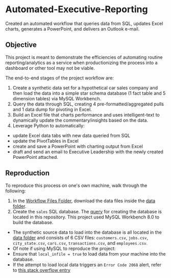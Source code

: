 # Automated-Executive-Reporting
Created an automated workflow that queries data from SQL, updates Excel charts, generates a PowerPoint, and delivers an Outlook e-mail.

## Objective

This project is meant to demonstrate the efficiencies of automating routine reporting/analytics as a service when productionizing the process into a dashboard or other tool may not be viable.

The end-to-end stages of the project workflow are:

1. Create a synthetic data set for a hypothetical car sales company and then load the data into a simple star schema database (1 fact table and 5 dimension tables) via MySQL Workbench.
2. Query the data through SQL, creating 4 pre-formatted/aggregated pulls and 1 data dump for pivoting in Excel.
3. Build an Excel file that charts performance and uses intelligent-text to dynamically update the commentary/insights based on the data.
4. Leverage Python to automatically:
- update Excel data tabs with new data queried from SQL
- update the PivotTables in Excel
- create and save a PowerPoint with charting output from Excel
- draft and send an email to Executive Leadership with the newly created PowerPoint attached.

## Reproduction

To reproduce this process on one's own machine, walk through the following:

1. In the [Workflow Files Folder](https://github.com/akicklig/Automated-Executive-Reporting/tree/main/Workflow_Files), download the data files inside the [data folder](https://github.com/akicklig/Automated-Executive-Reporting/tree/main/Workflow_Files/data).
2. Create the `sales` SQL database. The [query](https://github.com/akicklig/Automated-Executive-Reporting/blob/main/Workflow_Files/create_db.sql) for creating the database is located in this repository. This project used MySQL Workbench 8.0 to build the database.
- The synthetic source data to load into the database is all located in the [data folder](https://github.com/akicklig/Automated-Executive-Reporting/tree/main/Workflow_Files/data) and consists of 6 CSV files: `customers.csv`, `jobs.csv`, `city_state.csv`, `cars.csv`, `transactions.csv`, and `employees.csv`.
- Of note if using MySQL to reproduce the project:
- Ensure that `local_infile = true` to load data from your machine into the database.
- If the attempt to load local data triggers an `Error Code 2068` alert, refer to [this stack overflow entry](https://stackoverflow.com/questions/63264360/error-code-2068-file-requested-rejected-due-to-restrictions-on-access-with-root/)
